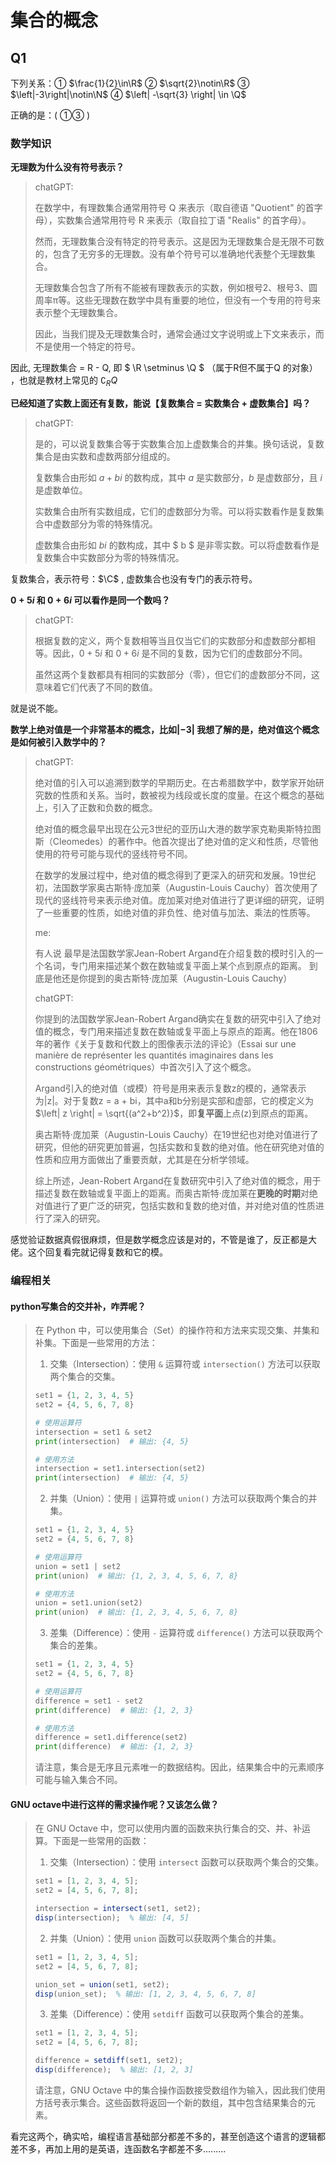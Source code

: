 # 集合的概念

## Q1

下列关系：①	$\frac{1}{2}\in\R$		②	$\sqrt{2}\notin\R$		③ $\left|-3\right|\notin\N$		④ $\left| -\sqrt{3} \right| \in \Q$

正确的是：(	①③	)

### 数学知识

**无理数为什么没有符号表示？**

> chatGPT:
>
> 在数学中，有理数集合通常用符号 Q 来表示（取自德语 "Quotient" 的首字母），实数集合通常用符号 R 来表示（取自拉丁语 "Realis" 的首字母）。
>
> 然而，无理数集合没有特定的符号表示。这是因为无理数集合是无限不可数的，包含了无穷多的无理数。没有单个符号可以准确地代表整个无理数集合。
>
> 无理数集合包含了所有不能被有理数表示的实数，例如根号2、根号3、圆周率π等。这些无理数在数学中具有重要的地位，但没有一个专用的符号来表示整个无理数集合。
>
> 因此，当我们提及无理数集合时，通常会通过文字说明或上下文来表示，而不是使用一个特定的符号。

因此, 无理数集合 = R - Q, 即 $ \R \setminus \Q $ （属于R但不属于Q 的对象） ，也就是教材上常见的 $∁_RQ$

**已经知道了实数上面还有复数，能说【复数集合 = 实数集合 + 虚数集合】吗？**

>chatGPT:
>
>是的，可以说复数集合等于实数集合加上虚数集合的并集。换句话说，复数集合是由实数和虚数两部分组成的。
>
>复数集合由形如 $a + bi$ 的数构成，其中 $a$  是实数部分，$b$  是虚数部分，且 $i$  是虚数单位。
>
>实数集合由所有实数组成，它们的虚数部分为零。可以将实数看作是复数集合中虚数部分为零的特殊情况。
>
>虚数集合由形如  $bi$  的数构成，其中 $ b $  是非零实数。可以将虚数看作是复数集合中实数部分为零的特殊情况。

复数集合，表示符号：$\C$ , 虚数集合也没有专门的表示符号。

**$0+5i$  和  $0+6i$ 可以看作是同一个数吗？** 

> chatGPT:
>
> 根据复数的定义，两个复数相等当且仅当它们的实数部分和虚数部分都相等。因此，$0+5i$ 和 $0+6i$ 是不同的复数，因为它们的虚数部分不同。
>
> 虽然这两个复数都具有相同的实数部分（零），但它们的虚数部分不同，这意味着它们代表了不同的数值。

就是说不能。

**数学上绝对值是一个非常基本的概念，比如$\left| -3 \right|$ 我想了解的是，绝对值这个概念是如何被引入数学中的？** 

> chatGPT:
>
> 绝对值的引入可以追溯到数学的早期历史。在古希腊数学中，数学家开始研究数的性质和关系。当时，数被视为线段或长度的度量。在这个概念的基础上，引入了正数和负数的概念。
>
> 绝对值的概念最早出现在公元3世纪的亚历山大港的数学家克勒奥斯特拉图斯（Cleomedes）的著作中。他首次提出了绝对值的定义和性质，尽管他使用的符号可能与现代的竖线符号不同。
>
> 在数学的发展过程中，绝对值的概念得到了更深入的研究和发展。19世纪初，法国数学家奥古斯特·庞加莱（Augustin-Louis Cauchy）首次使用了现代的竖线符号来表示绝对值。庞加莱对绝对值进行了更详细的研究，证明了一些重要的性质，如绝对值的非负性、绝对值与加法、乘法的性质等。
>
> me:
>
> 有人说 最早是法国数学家Jean-Robert Argand在介绍复数的模时引入的一个名词，专门用来描述某个数在数轴或复平面上某个点到原点的距离。 到底是他还是你提到的奥古斯特·庞加莱（Augustin-Louis Cauchy）
>
> chatGPT:
>
> 你提到的法国数学家Jean-Robert Argand确实在复数的研究中引入了绝对值的概念，专门用来描述复数在数轴或复平面上与原点的距离。他在1806年的著作《关于复数和代数上的图像表示法的评论》（Essai sur une manière de représenter les quantités imaginaires dans les constructions géométriques）中首次引入了这个概念。
>
> Argand引入的绝对值（或模）符号是用来表示复数z的模的，通常表示为|z|。对于复数z = a + bi，其中a和b分别是实部和虚部，它的模定义为$\left| z \right| = \sqrt{(a^2+b^2)}$，即**复平面**上点(z)到原点的距离。
>
> 奥古斯特·庞加莱（Augustin-Louis Cauchy）在19世纪也对绝对值进行了研究，但他的研究更加普遍，包括实数和复数的绝对值。他在研究绝对值的性质和应用方面做出了重要贡献，尤其是在分析学领域。
>
> 综上所述，Jean-Robert Argand在复数研究中引入了绝对值的概念，用于描述复数在数轴或复平面上的距离。而奥古斯特·庞加莱在**更晚的时期**对绝对值进行了更广泛的研究，包括实数和复数的绝对值，并对绝对值的性质进行了深入的研究。

感觉验证数据真假很麻烦，但是数学概念应该是对的，不管是谁了，反正都是大佬。这个回复看完就记得复数和它的模。

### 编程相关

#### **python写集合的交并补，咋弄呢？**

> 在 Python 中，可以使用集合（Set）的操作符和方法来实现交集、并集和补集。下面是一些常用的方法：
>
> 1. 交集（Intersection）：使用 `&` 运算符或 `intersection()` 方法可以获取两个集合的交集。
>
> ```python
> set1 = {1, 2, 3, 4, 5}
> set2 = {4, 5, 6, 7, 8}
> 
> # 使用运算符
> intersection = set1 & set2
> print(intersection)  # 输出: {4, 5}
> 
> # 使用方法
> intersection = set1.intersection(set2)
> print(intersection)  # 输出: {4, 5}
> ```
>
> 2. 并集（Union）：使用 `|` 运算符或 `union()` 方法可以获取两个集合的并集。
>
> ```python
> set1 = {1, 2, 3, 4, 5}
> set2 = {4, 5, 6, 7, 8}
> 
> # 使用运算符
> union = set1 | set2
> print(union)  # 输出: {1, 2, 3, 4, 5, 6, 7, 8}
> 
> # 使用方法
> union = set1.union(set2)
> print(union)  # 输出: {1, 2, 3, 4, 5, 6, 7, 8}
> ```
>
> 3. 差集（Difference）：使用 `-` 运算符或 `difference()` 方法可以获取两个集合的差集。
>
> ```python
> set1 = {1, 2, 3, 4, 5}
> set2 = {4, 5, 6, 7, 8}
> 
> # 使用运算符
> difference = set1 - set2
> print(difference)  # 输出: {1, 2, 3}
> 
> # 使用方法
> difference = set1.difference(set2)
> print(difference)  # 输出: {1, 2, 3}
> ```
>
> 请注意，集合是无序且元素唯一的数据结构。因此，结果集合中的元素顺序可能与输入集合不同。

#### **GNU octave中进行这样的需求操作呢？又该怎么做？**

> 在 GNU Octave 中，您可以使用内置的函数来执行集合的交、并、补运算。下面是一些常用的函数：
>
> 1. 交集（Intersection）：使用 `intersect` 函数可以获取两个集合的交集。
>
> ```octave
> set1 = [1, 2, 3, 4, 5];
> set2 = [4, 5, 6, 7, 8];
> 
> intersection = intersect(set1, set2);
> disp(intersection);  % 输出: [4, 5]
> ```
>
> 2. 并集（Union）：使用 `union` 函数可以获取两个集合的并集。
>
> ```octave
> set1 = [1, 2, 3, 4, 5];
> set2 = [4, 5, 6, 7, 8];
> 
> union_set = union(set1, set2);
> disp(union_set);  % 输出: [1, 2, 3, 4, 5, 6, 7, 8]
> ```
>
> 3. 差集（Difference）：使用 `setdiff` 函数可以获取两个集合的差集。
>
> ```octave
> set1 = [1, 2, 3, 4, 5];
> set2 = [4, 5, 6, 7, 8];
> 
> difference = setdiff(set1, set2);
> disp(difference);  % 输出: [1, 2, 3]
> ```
>
> 请注意，GNU Octave 中的集合操作函数接受数组作为输入，因此我们使用方括号表示集合。这些函数将返回一个新的数组，其中包含结果集合的元素。

看完这两个，确实哈，编程语言基础部分都差不多的，甚至创造这个语言的逻辑都差不多，再加上用的是英语，连函数名字都差不多......... 

#### 
